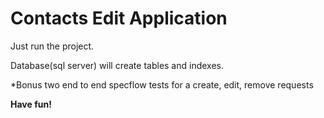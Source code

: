 # Contacts Edit Application

Just run the project.

Database(sql server) will create tables and indexes.

*Bonus two end to end specflow tests for a create, edit, remove requests

**Have fun!**